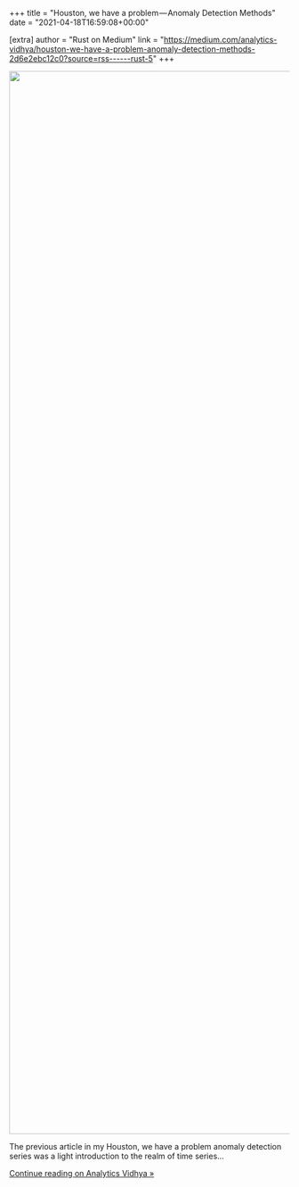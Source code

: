 +++
title = "Houston, we have a problem — Anomaly Detection Methods"
date = "2021-04-18T16:59:08+00:00"

[extra]
author = "Rust on Medium"
link = "https://medium.com/analytics-vidhya/houston-we-have-a-problem-anomaly-detection-methods-2d6e2ebc12c0?source=rss------rust-5"
+++
<div class="medium-feed-item"><p class="medium-feed-image"><a href="https://medium.com/analytics-vidhya/houston-we-have-a-problem-anomaly-detection-methods-2d6e2ebc12c0?source=rss------rust-5"><img src="https://cdn-images-1.medium.com/max/1907/1*7JBg7yzabIoW-lnlYgg-Kw.png" width="1907"></a></p><p class="medium-feed-snippet">The previous article in my Houston, we have a problem anomaly detection series was a light introduction to the realm of time series&#x2026;</p><p class="medium-feed-link"><a href="https://medium.com/analytics-vidhya/houston-we-have-a-problem-anomaly-detection-methods-2d6e2ebc12c0?source=rss------rust-5">Continue reading on Analytics Vidhya »</a></p></div>